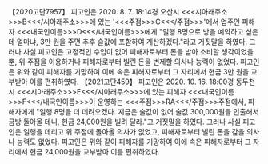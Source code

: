 【2020고단7957】
피고인은 2020. 8. 7. 18:14경 오산시 <<<시아래주소>>>B<<</시아래주소>>>에 있는 '<<<주점>>>C<<</주점>>>'에서 업주인 피해자 <<<내국인이름>>>D<<</내국인이름>>>에게 "일행 8명으로 방을 예약하고 싶은데 얼마냐, 3만 원을 주면 추후 술값에 포함하여 계산하겠다."라고 거짓말을 하였다.
그러나 사실 피고인은 고정적인 수입이 없어 피해자로부터 돈을 받아 소비할 생각이었을 뿐, 위 주점을 이용하거나 피해자로부터 빌린 돈을 변제할 의사나 능력이 없었다.
피고인은 위와 같이 피해자를 기망하여 이에 속은 피해자로부터 그 자리에서 현금 3만 원을 교부받아 이를 편취하였다.
【2021고단459】
피고인은 2020. 10. 16. 18:00경 동두천시 <<<시아래주소>>>E<<</시아래주소>>>에 있는 피해자 <<<내국인이름>>>F<<</내국인이름>>>이 운영하는 <<<주점>>>RA<<</주점>>>주점에서, 피해자에게 "일행 8명을 더 데려오겠다. 지금은 술값이 없어 술값 300,000원을 인출해서 금방 돌아올 테니, 현금 24,000원을 빌려 달라."고 거짓말을 하였다.
그러나 사실 피고인은 일행을 데리고 위 주점에 돌아올 의사가 없었고, 피해자로부터 빌린 돈을 갚을 의사나 능력도 없었다.
피고인은 위와 같이 피해자를 기망하여 이에 속은 피해자로부터 그 자리에서 현금 24,000원을 교부받아 이를 편취하였다.